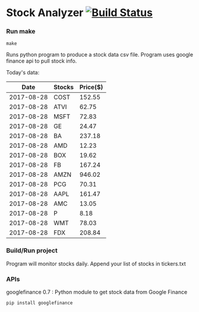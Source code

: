 # Stock Analyzer [![Build Status](https://travis-ci.org/ogoyal/StockAnalyzer.svg?branch=master)](https://travis-ci.org/ogoyal/StockAnalyzer)

### Run make
```
make
```

Runs python program to produce a stock data csv file. Program uses google finance api to pull stock info.

Today's data:

| Date| Stocks| Price($) | 
| --- | --- | ---  | 
| 2017-08-28| COST| 152.55 | 
| 2017-08-28| ATVI| 62.75 | 
| 2017-08-28| MSFT| 72.83 | 
| 2017-08-28| GE| 24.47 | 
| 2017-08-28| BA| 237.18 | 
| 2017-08-28| AMD| 12.23 | 
| 2017-08-28| BOX| 19.62 | 
| 2017-08-28| FB| 167.24 | 
| 2017-08-28| AMZN| 946.02 | 
| 2017-08-28| PCG| 70.31 | 
| 2017-08-28| AAPL| 161.47 | 
| 2017-08-28| AMC| 13.05 | 
| 2017-08-28| P| 8.18 | 
| 2017-08-28| WMT| 78.03 | 
| 2017-08-28| FDX| 208.84 | 

### Build/Run project

Program will monitor stocks daily. Append your list of stocks in tickers.txt

### APIs
googlefinance 0.7 : Python module to get stock data from Google Finance

```
pip install googlefinance
```


